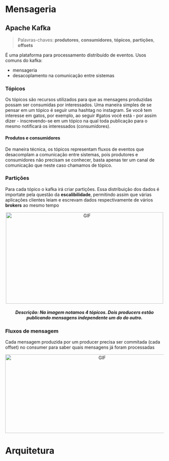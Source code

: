# Mensageria

## Apache Kafka

> Palavras-chaves: **produtores**, **consumidores**, **tópicos**, **partições**, **offsets**

É uma plataforma para processamento distribuído de eventos.
Usos comuns do kafka:

 * mensageria
 * desacoplamento na comunicação entre sistemas

 ### Tópicos

 Os tópicos são recursos utilizados para que as mensagens produzidas possam ser consumidas por interessados. Uma maneira simples de se pensar em um tópico é seguir uma hashtag no instagram. Se você tem interesse em gatos, por exemplo, ao seguir #gatos você está - por assim dizer - inscrevendo-se em um tópico na qual toda publicação para o mesmo notificará os interessados (consumidores).
 
 #### Produtos e consumidores
 De maneira técnica, os tópicos representam fluxos de eventos que desacomplam a comunicação entre sistemas, pois produtores e consumidores não precisam se conhecer, basta apenas ter um canal de comunicação que neste caso chamamos de tópico.

### Partições

Para cada tópico o kafka irá criar partições. Essa distribuição dos dados é importate pela questão da **escalibilidade**, permitindo assim que várias aplicações clientes leiam e escrevam dados respectivamente de vários **brokers** ao mesmo tempo

<p align="center">
    <img align="center" alt="GIF" src="https://kafka.apache.org/images/streams-and-tables-p1_p4.png" width="500" height="290" />
    <h5 align="center"> 
    Descrição: Na imagem notamos 4 tópicos. Dois producers estão publicando mensagens independente um do do outro. 
    </h5>
</p>

### Fluxos de mensagem
Cada mensagem produzida por um producer precisa ser commitada (cada offset) no consumer para saber quais mensagens já foram processadas

<p align="center">
    <img align="center" alt="GIF" src="https://newrelic.com/sites/default/files/wp_blog_inline_files/offset_explained2-1024x383.jpg" height="250" width="600"  />
</p>

# Arquitetura